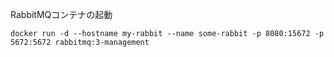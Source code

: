
RabbitMQコンテナの起動

```
docker run -d --hostname my-rabbit --name some-rabbit -p 8080:15672 -p 5672:5672 rabbitmq:3-management
```
